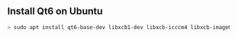 ## Install Qt6 on Ubuntu

```bash
> sudo apt install qt6-base-dev libxcb1-dev libxcb-icccm4 libxcb-image0 libxcb-keysyms1 libxcb-randr0 libxcb-render-util0 libxcb-xinerama0 libxcb-cursor-dev libxcb-cursor0
```

